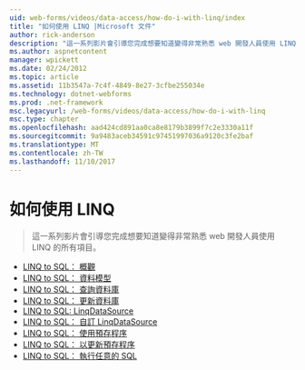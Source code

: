 ```yaml
---
uid: web-forms/videos/data-access/how-do-i-with-linq/index
title: "如何使用 LINQ |Microsoft 文件"
author: rick-anderson
description: "這一系列影片會引導您完成想要知道變得非常熟悉 web 開發人員使用 LINQ 的所有項目。"
ms.author: aspnetcontent
manager: wpickett
ms.date: 02/24/2012
ms.topic: article
ms.assetid: 11b3547a-7c4f-4849-8e27-3cfbe255034e
ms.technology: dotnet-webforms
ms.prod: .net-framework
msc.legacyurl: /web-forms/videos/data-access/how-do-i-with-linq
msc.type: chapter
ms.openlocfilehash: aad424cd891aa0ca8e8179b3899f7c2e3330a11f
ms.sourcegitcommit: 9a9483aceb34591c97451997036a9120c3fe2baf
ms.translationtype: MT
ms.contentlocale: zh-TW
ms.lasthandoff: 11/10/2017
---
```

<a name="how-do-i-with-linq"></a>如何使用 LINQ
====================
> 這一系列影片會引導您完成想要知道變得非常熟悉 web 開發人員使用 LINQ 的所有項目。


- [LINQ to SQL： 概觀](how-do-i-linq-to-sql-overview.md)
- [LINQ to SQL： 資料模型](how-do-i-linq-to-sql-data-model.md)
- [LINQ to SQL： 查詢資料庫](how-do-i-linq-to-sql-querying-the-database.md)
- [LINQ to SQL： 更新資料庫](how-do-i-linq-to-sql-updating-the-database.md)
- [LINQ to SQL: LinqDataSource](how-do-i-linq-to-sql-linqdatasource.md)
- [LINQ to SQL： 自訂 LinqDataSource](how-do-i-linq-to-sql-custom-linqdatasource.md)
- [LINQ to SQL： 使用預存程序](how-do-i-linq-to-sql-using-stored-procedures.md)
- [LINQ to SQL： 以更新預存程序](how-do-i-linq-to-sql-updating-with-stored-procedures.md)
- [LINQ to SQL： 執行任意的 SQL](how-do-i-linq-to-sql-executing-arbitrary-sql.md)
